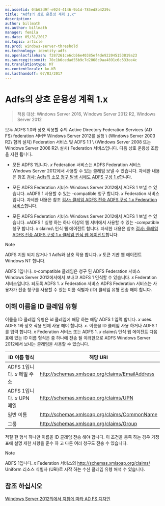 ```yaml
---
ms.assetid: 04b63d9f-e924-4146-9b1d-785ed8b4239c
title: "Adfs의 상호 운용성 계획 1.x"
description: 
author: billmath
ms.author: billmath
manager: femila
ms.date: 05/31/2017
ms.topic: article
ms.prod: windows-server-threshold
ms.technology: identity-adfs
ms.openlocfilehash: f287261ce6cb56e40385ef4de922045153819a23
ms.sourcegitcommit: 70c1b6cedad55b9c7d2068c9aa4891c6c533ee4c
ms.translationtype: MT
ms.contentlocale: ko-KR
ms.lasthandoff: 07/03/2017
---
```

# <a name="planning-for-interoperability-with-ad-fs-1x"></a>Adfs의 상호 운용성 계획 1.x

>적용 대상: Windows Server 2016, Windows Server 2012 R2, Windows Server 2012

모두 ADFS 1.0와 상호 작용할 수의 Active Directory Federation Services \(AD FS\) federation 서버® Windows Server 2012를 실행 \ (Windows Server 2003 R2\ 함께 설치) Federation 서비스 및 ADFS 1.1 \ (Windows Server 2008 또는 Windows Server 2008 R2\ 설치) Federation 서비스입니다. 다음 상호 운용성 조합을 지원 됩니다.  
  
-   모든 ADFS 1입니다. *x* Federation 서비스는 ADFS Federation 서비스 Windows Server 2012에서 사용할 수 있는 클레임 보낼 수 있습니다. 자세한 내용은 참조 [검사: Adfs의 소모 청구 발생 시에도 ADFS 구성 1.x](../../ad-fs/deployment/Checklist--Configuring-AD-FS--to-Consume-Claims-from-AD-FS-1.x.md)합니다.  
  
-   모든 ADFS Federation 서비스 Windows Server 2012에서 ADFS 1 보낼 수 있습니다. *x*ADFS 1 사용할 수 있는 \-compatible 청구 합니다. *x* Federation 서비스입니다. 자세한 내용은 참조 [검사: 클레임 ADFS 전송 ADFS 구성 1.x Federation 서비스](../../ad-fs/deployment/Checklist--Configuring-AD-FS-to-Send-Claims-to-an-AD-FS-1.x-Federation-Service.md)합니다.  
  
-   모든 ADFS Federation 서비스 Windows Server 2012에서 ADFS 1 보낼 수 있습니다. *x*ADFS 1 실행 하는 하나 이상의 웹 서버에서 사용할 수 있는 \-compatible 청구 합니다. *x* claims\ 인식 웹 에이전트 합니다. 자세한 내용은 참조 [검사: 클레임 ADFS 전송 ADFS 구성 1.x 클레임 인식 웹 에이전트](../../ad-fs/deployment/Checklist--Configuring-AD-FS-to-Send-Claims-to-an-AD-FS-1.x-Claims-Aware-Web-Agent.md)합니다.  
  
> [!NOTE]  
> ADFS 지원 되지 않거나 1 Adfs와 상호 작용 합니다. *x* 토큰 기반 웹 에이전트 Windows NT 합니다.  
  
ADFS 1입니다. *x*\-compatible 클레임은 청구 된 ADFS Federation 서비스 Windows Server 2012에서에서 보내고 ADFS 1 인식할 수 있습니다. *x* Federation 서비스입니다. 되도록 ADFS 1. *x* Federation 서비스 ADFS Federation 서비스는 사용자가 전송 청구를 사용할 수 있는 이름 식별자 \(ID\) 클레임 유형 전송 해야 합니다.  
  
## <a name="understanding-the-name-id-claim-type"></a>이해 이름을 ID 클레임 유형  
이름을 ID 클레임 유형은 id 클레임에 해당 하는 해당 ADFS 1 입력 합니다. *x* uses. ADFS 1와 상호 작용 언제 사용 해야 합니다. *x*. 이름을 ID 클레임 사용 하거나 ADFS 1를 입력 합니다. *x* Federation 서비스 또는 ADFS 1. *x* claims\ 인식 웹 에이전트 다음 표에 있는 ID 이름 형식은 중 하나에 전송 될 이러한으로 ADFS Windows Server 2012에서 보내는 클레임을 사용할 수 있습니다.  
  
|ID 이름 형식|해당 URI|  
|------------------|---------------------|  
|ADFS 1입니다. *x* 메일 주소|http://schemas.xmlsoap.org/claims/EmailAddress|  
|ADFS 1입니다. *x* UPN 메일|http://schemas.xmlsoap.org/claims/UPN|  
|일반 이름|http://schemas.xmlsoap.org/claims/CommonName|  
|그룹|http://schemas.xmlsoap.org/claims/Group|  
  
적절 한 형식 하나만 이름을 ID 클레임 전송 해야 합니다. 이 조건을 충족 하는 경우 가정 표에 설명 제한 사항을 준수 하 고 다른 여러 청구도 전송 수 있습니다.  
  
> [!NOTE]  
> ADFS 1입니다. *x* Federation 서비스의 http://schemas.xmlsoap.org/claims/ Uniform 리소스 식별자 \(URI\)로 시작 하는 수신 클레임 유형 해석 수 있습니다.  
  
## <a name="see-also"></a>참조 하십시오
[Windows Server 2012의에서 지침에 따라 AD FS 디자인](AD-FS-Design-Guide-in-Windows-Server-2012.md)
